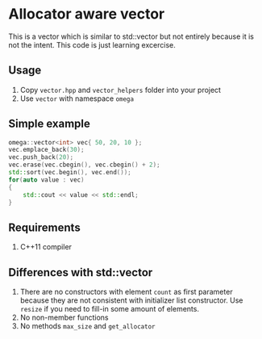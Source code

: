 # Allocator aware vector

This is a vector which is similar to std::vector but not entirely because it is not the intent.
This code is just learning excercise.

## Usage
1. Copy `vector.hpp` and `vector_helpers` folder into your project
2. Use `vector` with namespace `omega`

## Simple example
```cpp
omega::vector<int> vec{ 50, 20, 10 };
vec.emplace_back(30);
vec.push_back(20);
vec.erase(vec.cbegin(), vec.cbegin() + 2);
std::sort(vec.begin(), vec.end());
for(auto value : vec)
{
    std::cout << value << std::endl;
}
```

## Requirements
1. C++11 compiler

## Differences with std::vector
1. There are no constructors with element `count` as first parameter because they are not consistent with initializer list constructor.  Use `resize` if you need to fill-in some amount of elements.
2. No non-member functions
3. No methods `max_size` and `get_allocator`
